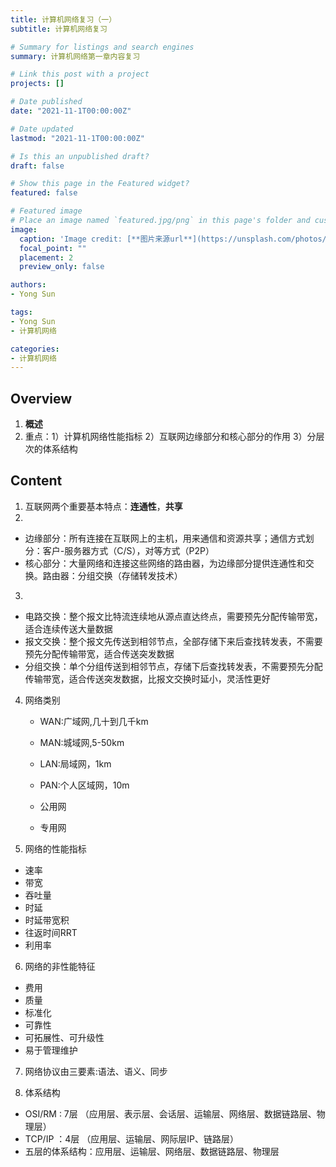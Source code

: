 ```yaml
---
title: 计算机网络复习（一）
subtitle: 计算机网络复习

# Summary for listings and search engines
summary: 计算机网络第一章内容复习 

# Link this post with a project
projects: []

# Date published
date: "2021-11-1T00:00:00Z"

# Date updated
lastmod: "2021-11-1T00:00:00Z"

# Is this an unpublished draft?
draft: false

# Show this page in the Featured widget?
featured: false

# Featured image
# Place an image named `featured.jpg/png` in this page's folder and customize its options here.
image:
  caption: 'Image credit: [**图片来源url**](https://unsplash.com/photos/szrJ3wjzOMg)'
  focal_point: ""
  placement: 2
  preview_only: false

authors:
- Yong Sun

tags:
- Yong Sun
- 计算机网络

categories:
- 计算机网络
---
```


## Overview

1. **概述**
2. 重点：1）计算机网络性能指标 2）互联网边缘部分和核心部分的作用 3）分层次的体系结构


## Content
 
1. 互联网两个重要基本特点：**连通性**，**共享**
2. 
  - 边缘部分：所有连接在互联网上的主机，用来通信和资源共享；通信方式划分：客户-服务器方式（C/S），对等方式（P2P）
  - 核心部分：大量网络和连接这些网络的路由器，为边缘部分提供连通性和交换。路由器：分组交换（存储转发技术）
3. 
  - 电路交换：整个报文比特流连续地从源点直达终点，需要预先分配传输带宽，适合连续传送大量数据
  - 报文交换：整个报文先传送到相邻节点，全部存储下来后查找转发表，不需要预先分配传输带宽，适合传送突发数据
  - 分组交换：单个分组传送到相邻节点，存储下后查找转发表，不需要预先分配传输带宽，适合传送突发数据，比报文交换时延小，灵活性更好

4. 网络类别
   - WAN:广域网,几十到几千km
   - MAN:城域网,5-50km
   - LAN:局域网，1km
   - PAN:个人区域网，10m

   - 公用网
   - 专用网

5. 网络的性能指标
  - 速率
  - 带宽
  - 吞吐量
  - 时延
  - 时延带宽积
  - 往返时间RRT
  - 利用率

6. 网络的非性能特征
  - 费用
  - 质量
  - 标准化
  - 可靠性
  - 可拓展性、可升级性
  - 易于管理维护

7. 网络协议由三要素:语法、语义、同步

8. 体系结构
  - OSI/RM : 7层 （应用层、表示层、会话层、运输层、网络层、数据链路层、物理层）
  - TCP/IP ：4层 （应用层、运输层、网际层IP、链路层）
  - 五层的体系结构：应用层、运输层、网络层、数据链路层、物理层
